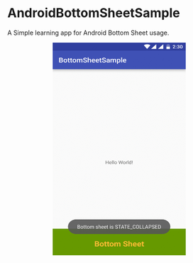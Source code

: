 # AndroidBottomSheetSample

A Simple learning app for Android Bottom Sheet usage.


<p align="center">
  <img src="https://github.com/ashwanijanghu/AndroidBottomSheetSample/blob/master/demo/bottomSheet.gif" width="300" height="480"/>
</p>
